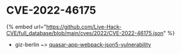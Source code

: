 # CVE-2022-46175
{% embed url="https://github.com/Live-Hack-CVE/full_database/blob/main/cves/2022/CVE-2022-46175.json" %}

* giz-berlin ~> [quasar-app-webpack-json5-vulnerability](https://www.alice-snow.ru/2022/database/cve-2022-46175/quasar-app-webpack-json5-vulnerability-giz-berlin)
